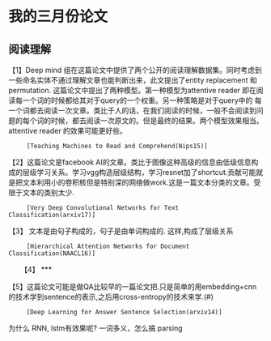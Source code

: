 # 我的三月份论文

## 阅读理解
【1】Deep mind 组在这篇论文中提供了两个公开的阅读理解数据集。同时考虑到一些命名实体不通过理解文章也能判断出来，此文提出了entity replacement 和 
 permutation. 这篇论文中提出了两种模型。第一种模型为attentive reader 即在阅读每一个词的时候都给其对于query的一个权重。另一种策略是对于query中的
 每一个词都去阅读一次文章。类比于人的话，在我们阅读的时候，一般不会阅读到问题的每个词的时候，都去阅读一次原文的。但是最终的结果。两个模型效果相当。
 attentive reader 的效果可能更好些。
      
         [Teaching Machines to Read and Comprehend(Nips15)]

【2】这篇论文是facebook AI的文章。类比于图像这种高级的信息由低级信息构成的层级学习关系。学习vgg构造层级结构，学习resnet加了shortcut.贡献可能就是把文本利用小的卷积核但是特别深的网络做work.这是一篇文本分类的文章。受限于文本的类别太少.

         [Very Deep Convolutional Networks for Text Classification(arxiv17)]

【3】 文本是由句子构成的，句子是由单词构成的. 这样,构成了层级关系
    
     
         [Hierarchical Attention Networks for Document Classification(NAACL16)]
      
【4】 ***

【5】这篇论文可能是做QA比较早的一篇论文把.只是简单的用embedding+cnn的技术学到sentence的表示,之后用cross-entropy的技术来学.(#)
     
         
         [Deep Learning for Answer Sentence Selection(arxiv14)]

为什么 RNN, lstm有效果呢?
一词多义，怎么搞
parsing
